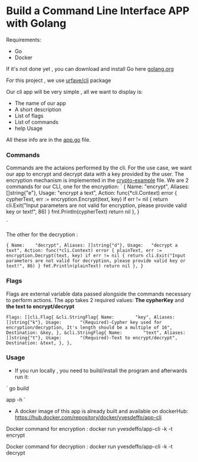 # Build a Command Line Interface APP with Golang

Requirements:
- Go
- Docker

If it's not done yet , you can download and install Go here [golang.org](https://go.dev)

For this project , we use [urfave/cli](https://pkg.go.dev/github.com/urfave/cli/v2) package

Our cli app will be very simple , all we want to display is:
- The name of our app
- A short description
- List of flags
- List of commands
- help Usage

All these info are in the [app.go](https://github.com/yvesDenis/website-projects-articles/blob/crypto/crypto/cli-app/app.go) file.

### Commands

Commands are the actaions performed by the cli. For the use case, we want our app to encrypt and decrypt data with a key provided by the user.
The encryption mechanism is implemented in the [crypto-example](https://github.com/yvesDenis/website-projects-articles/blob/crypto/crypto/crypto-example/encryption.go) file.
We are 2 commands for our CLI, one for the encryption:
`
    {
        Name:    "encrypt",
        Aliases: []string{"e"},
        Usage:   "encrypt a text",
        Action: func(*cli.Context) error {
            cypherText, err := encryption.Encrypt(text, key)
            if err != nil {
                return cli.Exit("Input parameters are not valid for encryption, please provide valid key or text!", 86)
            }
            fmt.Println(cypherText)
            return nil
        },
    }

`

The other for the decryption :

`
    {
        Name:    "decrypt",
        Aliases: []string{"d"},
        Usage:   "decrypt a text",
        Action: func(*cli.Context) error {
            plainText, err := encryption.Decrypt(text, key)
            if err != nil {
                return cli.Exit("Input parameters are not valid for decryption, please provide valid key or text!", 86)
            }
            fmt.Println(plainText)
            return nil
        },
    }
`

### Flags

Flags are external variable data passed alongside the commands necessary to perform actions.
The app takes 2 required values: **The cypherKey** and **the text to encrypt/decrypt**

`
    Flags: []cli.Flag{
        &cli.StringFlag{
            Name:        "key",
            Aliases:     []string{"k"},
            Usage:       "(Required)-Cypher key used for encryption/decryption, It's length should be a multiple of 16",
            Destination: &key,
        },
        &cli.StringFlag{
            Name:        "text",
            Aliases:     []string{"t"},
            Usage:       "(Required)-Text to encrypt/decrypt",
            Destination: &text,
        },
    },
`
### Usage
- If you run locally , you need to build/install the program and afterwards run it:

`
go build 

app -h
`
- A docker image of this app is already built and available on dockerHub: https://hub.docker.com/repository/docker/yvesdeffo/app-cli

Docker command for encryption : docker run yvesdeffo/app-cli -k<Your-key> -t<Your-Text> encrypt

Docker command for decryption : docker run yvesdeffo/app-cli -k<Your-key> -t<Your-Text> decrypt








